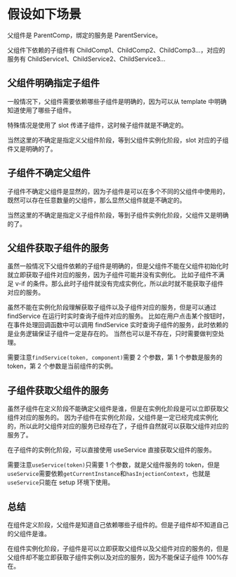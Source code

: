 # 假设如下场景

父组件是 ParentComp，绑定的服务是 ParentService。

父组件下依赖的子组件有 ChildComp1、ChildComp2、ChildComp3...，对应的服务有 ChildService1、ChildService2、ChildService3...

## 父组件明确指定子组件

一般情况下，父组件需要依赖哪些子组件是明确的，因为可以从 template 中明确知道使用了哪些子组件。

特殊情况是使用了 slot 传递子组件，这时候子组件就是不确定的。

当然这里的不确定是指定义父组件阶段，等到父组件实例化阶段，slot 对应的子组件又是明确的了。

## 子组件不确定父组件

子组件不确定父组件是显然的，因为子组件是可以在多个不同的父组件中使用的，既然可以存在任意数量的父组件，那么显然父组件就是不确定的。

当然这里的不确定是指定义子组件阶段，等到子组件实例化阶段，父组件又是明确的了。

## 父组件获取子组件的服务

虽然一般情况下父组件依赖的子组件是明确的，但是父组件不能在父组件初始化时就立即获取子组件对应的服务，因为子组件可能并没有实例化。
比如子组件不满足 v-if 的条件。那么此时子组件就没有完成实例化，所以此时就不能获取子组件对应的服务。

虽然不能在实例化阶段理解获取子组件以及子组件对应的服务，但是可以通过 findService 在运行时实时查询子组件对应的服务。
比如在用户点击某个按钮时，在事件处理回调函数中可以调用 findService 实时查询子组件的服务，此时依赖的是业务逻辑保证子组件一定是存在的。
当然也可以是不存在，只时需要做判空处理。

需要注意`findService(token, component)`需要 2 个参数，第 1 个参数是服务的 token，第 2 个参数是当前组件的实例。

## 子组件获取父组件的服务

虽然子组件在定义阶段不能确定父组件是谁，但是在实例化阶段是可以立即获取父组件对应的服务的。
因为子组件在实例化阶段，父组件是一定已经完成实例化的，所以此时父组件对应的服务已经存在了，子组件自然就可以获取父组件对应的服务了。

在子组件的实例化阶段，可以直接使用 useService 直接获取父组件的服务。

需要注意`useService(token)`只需要 1 个参数，就是父组件服务的 token，但是`useService`需要依赖`getCurrentInstance`和`hasInjectionContext`，也就是`useService`只能在 setup 环境下使用。

## 总结

在组件定义阶段，父组件是知道自己依赖哪些子组件的。但是子组件却不知道自己的父组件是谁。

在组件实例化阶段，子组件是可以立即获取父组件以及父组件对应的服务的，但是父组件却不能立即获取子组件实例以及对应的服务，因为不能保证子组件 100%存在。

